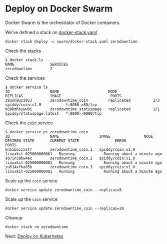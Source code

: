 # Deploy on Docker Swarm

Docker Swarm is the orchestrator of Docker containers.

We've defined a stack on [docker-stack.yaml](../swarm/docker-stack.yaml)

```shell
docker stack deploy -c swarm/docker-stack.yaml zerodowntime
```

Check the stacks

```shell
$ docker stack ls
NAME                SERVICES
zerodowntime        2
```

Check the services

```shell
$ docker service ls
ID                  NAME                      MODE                REPLICAS            IMAGE                      PORTS
z8unn9uzz8u3        zerodowntime_coin         replicated          3/3                 spiddy/coin:v1.0           *:8080->80/tcp
m39kmhoyww0i        zerodowntime_statuspage   replicated          1/1                 spiddy/statuspage:latest   *:9000->9000/tcp
```

Check the `coin` service

```shell
$ docker service ps zerodowntime_coin
ID                  NAME                  IMAGE               NODE                    DESIRED STATE       CURRENT STATE                ERROR               PORTS
mn5iboizxstr        zerodowntime_coin.1   spiddy/coin:v1.0    linuxkit-025000000001   Running             Running about a minute ago
s07in38bw4ec        zerodowntime_coin.2   spiddy/coin:v1.0    linuxkit-025000000001   Running             Running about a minute ago
su614xfba05h        zerodowntime_coin.3   spiddy/coin:v1.0    linuxkit-025000000001   Running             Running about a minute ago
```

Scale up the `coin` service

```shell
docker service update zerodowntime_coin --replicas=5
```

Scale up the `coin` service

```shell
docker service update zerodowntime_coin --replicas=20
```

Cleanup

```shell
docker stack rm zerodowntime
```

Next: [Deploy on Kubernetes](./05-deploy-on-kubernetes.md)